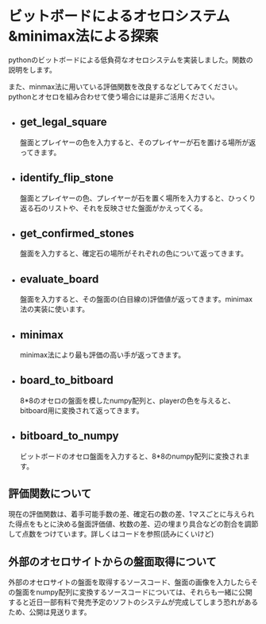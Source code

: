 <h1>ビットボードによるオセロシステム&minimax法による探索</h1>
<p>pythonのビットボードによる低負荷なオセロシステムを実装しました。関数の説明をします。</p>
<p>また、minmax法に用いている評価関数を改良するなどしてみてください。pythonとオセロを組み合わせて使う場合には是非ご活用ください。</p>
<ul>
  <li>
    <h2>get_legal_square</h2>
    <p>盤面とプレイヤーの色を入力すると、そのプレイヤーが石を置ける場所が返ってきます。</p>
  </li>
  <li>
    <h2>identify_flip_stone</h2>
    <p>盤面とプレイヤーの色、プレイヤーが石を置く場所を入力すると、ひっくり返る石のリストや、それを反映させた盤面がかえってくる。</p>
  </li>
  <li>
    <h2>get_confirmed_stones</h2>
    <p>盤面を入力すると、確定石の場所がそれぞれの色について返ってきます。</p>
  </li>
  <li>
    <h2>evaluate_board</h2>
    <p>盤面を入力すると、その盤面の(白目線の)評価値が返ってきます。minimax法の実装に使います。</p>
  </li>
  <li>
    <h2>minimax</h2>
    <p>minimax法により最も評価の高い手が返ってきます。</p>
  </li>
  <li>
    <h2>board_to_bitboard</h2>
    <p>8*8のオセロの盤面を模したnumpy配列と、playerの色を与えると、bitboard用に変換されて返ってきます。</p>
  </li>
  <li>
    <h2>bitboard_to_numpy</h2>
    <p>ビットボードのオセロ盤面を入力すると、8*8のnumpy配列に変換されます。</p>
  </li>
</ul>
<h2>評価関数について</h2>
<p>現在の評価関数は、着手可能手数の差、確定石の数の差、1マスごとに与えられた得点をもとに決める盤面評価値、枚数の差、辺の埋まり具合などの割合を調節して点数をつけています。詳しくはコードを参照(読みにくいけど)</p>
<h2>外部のオセロサイトからの盤面取得について</h2>
<p>外部のオセロサイトの盤面を取得するソースコード、盤面の画像を入力したらその盤面をnumpy配列に変換するソースコードについては、それらも一緒に公開すると近日一部有料で発売予定のソフトのシステムが完成してしまう恐れがあるため、公開は見送ります。</p>
